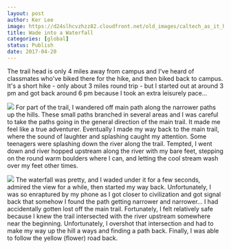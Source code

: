 ```yaml
---
layout: post
author: Ker Lee
image: https://d24slhcvzhzz82.cloudfront.net/old_images/caltech_as_it_happens/6a0105349b8251970b01bb098d602e970d.jpg
title: Wade into a Waterfall
categories: [global]
status: Publish
date: 2017-04-20
---
```



The trail head is only 4 miles away from campus and I've heard of classmates who've biked there for the hike, and then biked back to campus. It's a short hike - only about 3 miles round trip - but I started out at around 3 pm and got back around 6 pm because I took an extra leisurely pace...


![](https://d24slhcvzhzz82.cloudfront.net/old_images/6a01b7c8d66748970b01b7c8ea40df970b-320wi.jpg)
For part of the trail, I wandered off main path along the narrower paths up the hills. These small paths branched in several areas and I was careful to take the paths going in the general direction of the main trail. It made me feel like a true adventurer. Eventually I made my way back to the main trail, where the sound of laughter and splashing caught my attention. Some teenagers were splashing down the river along the trail. Tempted, I went down and river hopped upstream along the river with my bare feet, stepping on the round warm boulders where I can, and letting the cool stream wash over my feet other times.


![](https://d24slhcvzhzz82.cloudfront.net/old_images/6a01b7c8d66748970b01bb098d6047970d-320wi.jpg)
The waterfall was pretty, and I waded under it for a few seconds, admired the view for a while, then started my way back. Unfortunately, I was so enraptured by my phone as I got closer to civilization and got signal back that somehow I found the path getting narrower and narrower... I had accidentally gotten lost off the main trail. Fortunately, I felt relatively safe because I knew the trail intersected with the river upstream somewhere near the beginning. Unfortunately, I overshot that intersection and had to make my way up the hill a ways and finding a path back. Finally, I was able to follow the yellow (flower) road back.

